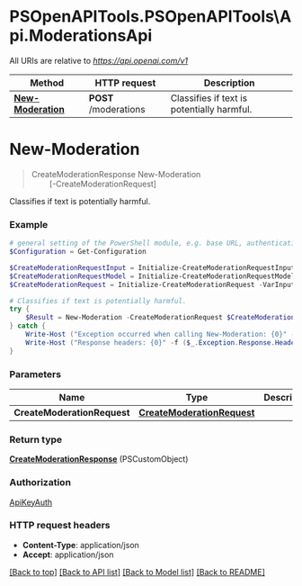 # PSOpenAPITools.PSOpenAPITools\Api.ModerationsApi

All URIs are relative to *https://api.openai.com/v1*

Method | HTTP request | Description
------------- | ------------- | -------------
[**New-Moderation**](ModerationsApi.md#New-Moderation) | **POST** /moderations | Classifies if text is potentially harmful.


<a id="New-Moderation"></a>
# **New-Moderation**
> CreateModerationResponse New-Moderation<br>
> &nbsp;&nbsp;&nbsp;&nbsp;&nbsp;&nbsp;&nbsp;&nbsp;[-CreateModerationRequest] <PSCustomObject><br>

Classifies if text is potentially harmful.

### Example
```powershell
# general setting of the PowerShell module, e.g. base URL, authentication, etc
$Configuration = Get-Configuration

$CreateModerationRequestInput = Initialize-CreateModerationRequestInput 
$CreateModerationRequestModel = Initialize-CreateModerationRequestModel 
$CreateModerationRequest = Initialize-CreateModerationRequest -VarInput $CreateModerationRequestInput -Model $CreateModerationRequestModel # CreateModerationRequest | 

# Classifies if text is potentially harmful.
try {
    $Result = New-Moderation -CreateModerationRequest $CreateModerationRequest
} catch {
    Write-Host ("Exception occurred when calling New-Moderation: {0}" -f ($_.ErrorDetails | ConvertFrom-Json))
    Write-Host ("Response headers: {0}" -f ($_.Exception.Response.Headers | ConvertTo-Json))
}
```

### Parameters

Name | Type | Description  | Notes
------------- | ------------- | ------------- | -------------
 **CreateModerationRequest** | [**CreateModerationRequest**](CreateModerationRequest.md)|  | 

### Return type

[**CreateModerationResponse**](CreateModerationResponse.md) (PSCustomObject)

### Authorization

[ApiKeyAuth](../README.md#ApiKeyAuth)

### HTTP request headers

 - **Content-Type**: application/json
 - **Accept**: application/json

[[Back to top]](#) [[Back to API list]](../README.md#documentation-for-api-endpoints) [[Back to Model list]](../README.md#documentation-for-models) [[Back to README]](../README.md)

